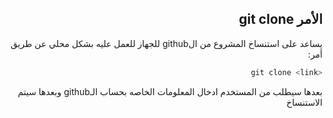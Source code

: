 <div dir = "rtl">

## الأمر git clone

يساعد على استنساخ المشروع من الgithub للجهاز للعمل عليه بشكل محلي عن طريق أمر:
```c#
<git clone <link
```
بعدها سيطلب من المستخدم ادخال المعلومات الخاصه بحساب الـgithub وبعدها سيتم الاستنساخ

</div>

